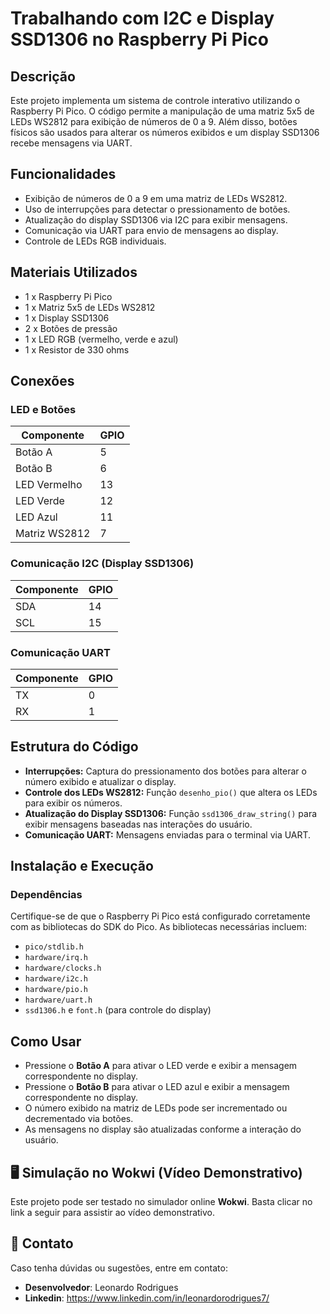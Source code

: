 # Trabalhando com I2C e Display SSD1306 no Raspberry Pi Pico

## Descrição
Este projeto implementa um sistema de controle interativo utilizando o Raspberry Pi Pico. O código permite a manipulação de uma matriz 5x5 de LEDs WS2812 para exibição de números de 0 a 9. Além disso, botões físicos são usados para alterar os números exibidos e um display SSD1306 recebe mensagens via UART.

## Funcionalidades
- Exibição de números de 0 a 9 em uma matriz de LEDs WS2812.
- Uso de interrupções para detectar o pressionamento de botões.
- Atualização do display SSD1306 via I2C para exibir mensagens.
- Comunicação via UART para envio de mensagens ao display.
- Controle de LEDs RGB individuais.

## Materiais Utilizados
- 1 x Raspberry Pi Pico
- 1 x Matriz 5x5 de LEDs WS2812
- 1 x Display SSD1306
- 2 x Botões de pressão
- 1 x LED RGB (vermelho, verde e azul)
- 1 x Resistor de 330 ohms

## Conexões
### LED e Botões
| Componente      | GPIO |
|---------------|------|
| Botão A       | 5    |
| Botão B       | 6    |
| LED Vermelho  | 13   |
| LED Verde     | 12   |
| LED Azul      | 11   |
| Matriz WS2812 | 7    |

### Comunicação I2C (Display SSD1306)
| Componente | GPIO |
|------------|------|
| SDA        | 14   |
| SCL        | 15   |

### Comunicação UART
| Componente | GPIO |
|------------|------|
| TX         | 0    |
| RX         | 1    |

## Estrutura do Código
- **Interrupções:** Captura do pressionamento dos botões para alterar o número exibido e atualizar o display.
- **Controle dos LEDs WS2812:** Função `desenho_pio()` que altera os LEDs para exibir os números.
- **Atualização do Display SSD1306:** Função `ssd1306_draw_string()` para exibir mensagens baseadas nas interações do usuário.
- **Comunicação UART:** Mensagens enviadas para o terminal via UART.

## Instalação e Execução
### Dependências
Certifique-se de que o Raspberry Pi Pico está configurado corretamente com as bibliotecas do SDK do Pico. As bibliotecas necessárias incluem:
- `pico/stdlib.h`
- `hardware/irq.h`
- `hardware/clocks.h`
- `hardware/i2c.h`
- `hardware/pio.h`
- `hardware/uart.h`
- `ssd1306.h` e `font.h` (para controle do display)

## Como Usar
- Pressione o **Botão A** para ativar o LED verde e exibir a mensagem correspondente no display.
- Pressione o **Botão B** para ativar o LED azul e exibir a mensagem correspondente no display.
- O número exibido na matriz de LEDs pode ser incrementado ou decrementado via botões.
- As mensagens no display são atualizadas conforme a interação do usuário.

## 🖥 Simulação no Wokwi (Vídeo Demonstrativo)
Este projeto pode ser testado no simulador online **Wokwi**. Basta clicar no link a seguir para assistir ao vídeo demonstrativo.

## 📩 Contato
Caso tenha dúvidas ou sugestões, entre em contato:
- **Desenvolvedor**: Leonardo Rodrigues
- **Linkedin**: https://www.linkedin.com/in/leonardorodrigues7/
